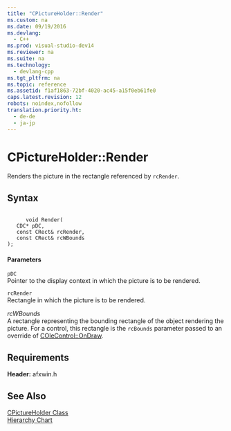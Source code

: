 ```yaml
---
title: "CPictureHolder::Render"
ms.custom: na
ms.date: 09/19/2016
ms.devlang: 
  - C++
ms.prod: visual-studio-dev14
ms.reviewer: na
ms.suite: na
ms.technology: 
  - devlang-cpp
ms.tgt_pltfrm: na
ms.topic: reference
ms.assetid: f1af1863-72bf-4020-ac45-a15f0eb61fe0
caps.latest.revision: 12
robots: noindex,nofollow
translation.priority.ht: 
  - de-de
  - ja-jp
---
```

# CPictureHolder::Render
Renders the picture in the rectangle referenced by `rcRender`.  
  
## Syntax  
  
```  
  
      void Render(  
   CDC* pDC,  
   const CRect& rcRender,  
   const CRect& rcWBounds   
);  
```  
  
#### Parameters  
 `pDC`  
 Pointer to the display context in which the picture is to be rendered.  
  
 `rcRender`  
 Rectangle in which the picture is to be rendered.  
  
 *rcWBounds*  
 A rectangle representing the bounding rectangle of the object rendering the picture. For a control, this rectangle is the `rcBounds` parameter passed to an override of [COleControl::OnDraw](../vs140/COleControl--OnDraw.md).  
  
## Requirements  
 **Header:** afxwin.h  
  
## See Also  
 [CPictureHolder Class](../vs140/CPictureHolder-Class.md)   
 [Hierarchy Chart](../vs140/Hierarchy-Chart.md)